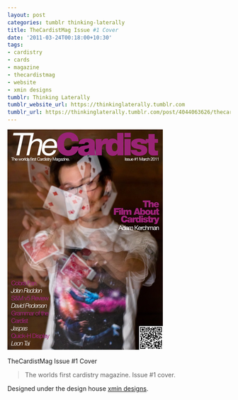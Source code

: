 ```yaml
---
layout: post
categories: tumblr thinking-laterally
title: TheCardistMag Issue #1 Cover
date: '2011-03-24T00:18:00+10:30'
tags:
- cardistry
- cards
- magazine
- thecardistmag
- website
- xmin designs
tumblr: Thinking Laterally
tumblr_website_url: https://thinkinglaterally.tumblr.com
tumblr_url: https://thinkinglaterally.tumblr.com/post/4044063626/thecardistmag-issue-1-cover-the-worlds-first
---
```

 ![](/content/images/tumblr/thinking-laterally/tumblr_liijoueSPM1qh9he3o1_400.png)  

TheCardistMag Issue #1 Cover

> The worlds first cardistry magazine. Issue #1 cover.

Designed under the design house [xmin designs](http://xmindesigns.com).

